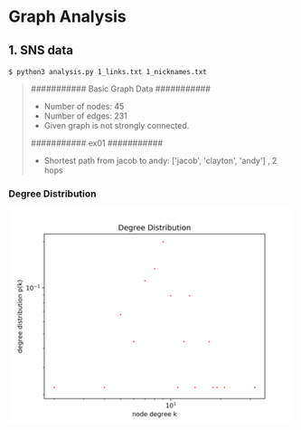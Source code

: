 # Graph Analysis

## 1.  SNS data
```
$ python3 analysis.py 1_links.txt 1_nicknames.txt
```

> ########### Basic Graph Data ###########
> - Number of nodes: 45
> - Number of edges: 231
> - Given graph is not strongly connected.
> 
> ########### ex01 ###########
> - Shortest path from jacob to andy: ['jacob', 'clayton', 'andy'] , 2 hops


### Degree Distribution
![](1_degree_distribution.png)
